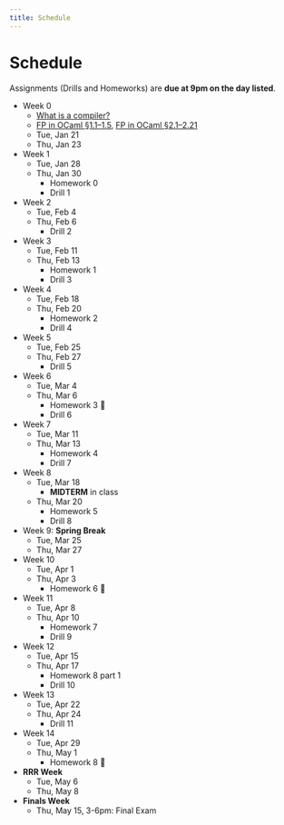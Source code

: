 ```yaml
---
title: Schedule
---
```


# Schedule

Assignments (Drills and Homeworks) are **due at 9pm on the day listed**.

- Week 0
	- [What is a compiler?](./notes/00-What-Is-A-Compiler.html)
	- [FP in OCaml §1.1–1.5](https://www.cs.cornell.edu/courses/cs3110/2019sp/textbook/intro/intro.html), [FP in OCaml §2.1–2.21](https://www.cs.cornell.edu/courses/cs3110/2019sp/textbook/intro/intro.html)
	<!-- - more ocaml -->
	- Tue, Jan 21
	- Thu, Jan 23
- Week 1
	<!-- - sexprs -->
	<!-- - unops -->
	<!-- - correctness and testing -->
	<!-- - booleans, interpreter -->
	- Tue, Jan 28
	- Thu, Jan 30
		- Homework 0
		- Drill 1
- Week 2
	<!-- - booleans, compiler  -->
	- Tue, Feb 4
	- Thu, Feb 6
		- Drill 2
- Week 3
	<!-- - binops,names -->
	- Tue, Feb 11
	- Thu, Feb 13
		- Homework 1
		- Drill 3
- Week 4
	<!-- - pairs, errors -->
	- Tue, Feb 18
	- Thu, Feb 20
		- Homework 2
		- Drill 4
- Week 5
	<!-- - io -->
	- Tue, Feb 25
	- Thu, Feb 27
		- Drill 5
- Week 6
	<!-- - functions -->
	- Tue, Mar 4
	- Thu, Mar 6
		- Homework 3 🚩
		- Drill 6
- Week 7
	<!-- - tco, parsing -->
	- Tue, Mar 11
	- Thu, Mar 13
		- Homework 4
		- Drill 7
- Week 8
	- Tue, Mar 18
		- **MIDTERM** in class
	- Thu, Mar 20
		- Homework 5
		- Drill 8
- Week 9: **Spring Break**
	- Tue, Mar 25
	- Thu, Mar 27
- Week 10
	<!-- - parsing / function pointers  -->
	- Tue, Apr 1
	- Thu, Apr 3
		- Homework 6 🚩
- Week 11
	<!-- - lambdas -->
	- Tue, Apr 8
	- Thu, Apr 10
		- Homework 7
		- Drill 9
- Week 12
	<!-- - opts -->
	- Tue, Apr 15
	- Thu, Apr 17
		- Homework 8 part 1
		- Drill 10
- Week 13
	<!-- - gc -->
	- Tue, Apr 22
	- Thu, Apr 24
		- Drill 11
- Week 14
	<!-- - types, trusting trust -->
	- Tue, Apr 29
	- Thu, May 1
		- Homework 8 🚩
- **RRR Week**
	- Tue, May 6
	- Thu, May 8
- **Finals Week**
    - Thu, May 15, 3-6pm: Final Exam